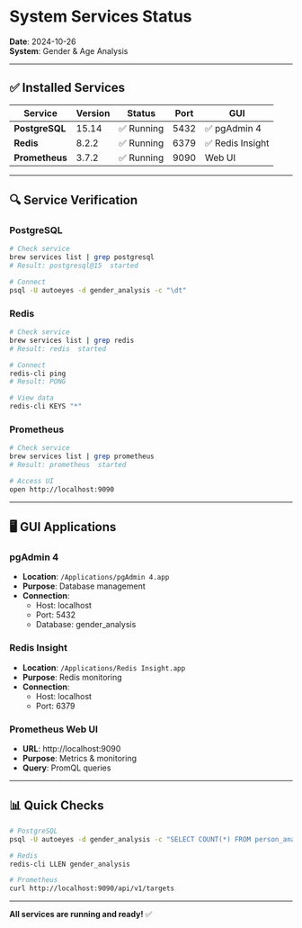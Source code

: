 # System Services Status

**Date**: 2024-10-26  
**System**: Gender & Age Analysis

---

## ✅ Installed Services

| Service | Version | Status | Port | GUI |
|---------|---------|--------|------|-----|
| **PostgreSQL** | 15.14 | ✅ Running | 5432 | ✅ pgAdmin 4 |
| **Redis** | 8.2.2 | ✅ Running | 6379 | ✅ Redis Insight |
| **Prometheus** | 3.7.2 | ✅ Running | 9090 | Web UI |

---

## 🔍 Service Verification

### PostgreSQL
```bash
# Check service
brew services list | grep postgresql
# Result: postgresql@15  started

# Connect
psql -U autoeyes -d gender_analysis -c "\dt"
```

### Redis
```bash
# Check service
brew services list | grep redis
# Result: redis  started

# Connect
redis-cli ping
# Result: PONG

# View data
redis-cli KEYS "*"
```

### Prometheus
```bash
# Check service
brew services list | grep prometheus
# Result: prometheus  started

# Access UI
open http://localhost:9090
```

---

## 🖥️ GUI Applications

### pgAdmin 4
- **Location**: `/Applications/pgAdmin 4.app`
- **Purpose**: Database management
- **Connection**:
  - Host: localhost
  - Port: 5432
  - Database: gender_analysis

### Redis Insight
- **Location**: `/Applications/Redis Insight.app`
- **Purpose**: Redis monitoring
- **Connection**:
  - Host: localhost
  - Port: 6379

### Prometheus Web UI
- **URL**: http://localhost:9090
- **Purpose**: Metrics & monitoring
- **Query**: PromQL queries

---

## 📊 Quick Checks

```bash
# PostgreSQL
psql -U autoeyes -d gender_analysis -c "SELECT COUNT(*) FROM person_analysis;"

# Redis
redis-cli LLEN gender_analysis

# Prometheus
curl http://localhost:9090/api/v1/targets
```

---

**All services are running and ready!** ✅

